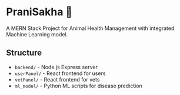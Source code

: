 # PraniSakha 🐾
A MERN Stack Project for Animal Health Management with integrated Machine Learning model.

## Structure
- `backend/` - Node.js Express server
- `userPanel/` - React frontend for users
- `vetPanel/` - React frontend for vets
- `ml_model/` - Python ML scripts for disease prediction
